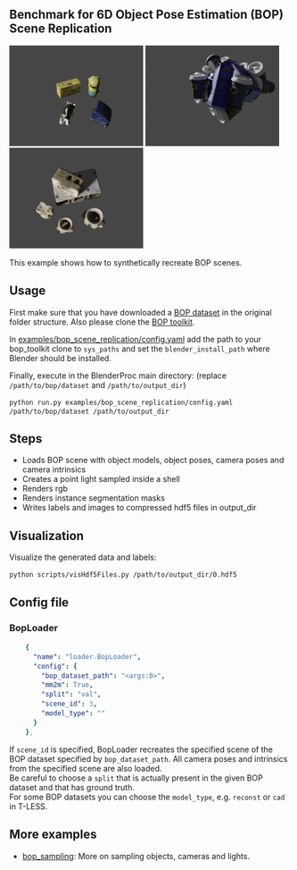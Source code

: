 ## Benchmark for 6D Object Pose Estimation (BOP) <br/> Scene Replication

<img src=hb.png width="240" height="180"> <img src=icbin.png width="240" height="180"> <img src=tless.png width="240" height="180">

This example shows how to synthetically recreate BOP scenes.

## Usage

First make sure that you have downloaded a [BOP dataset](https://bop.felk.cvut.cz/datasets/) in the original folder structure. Also please clone the [BOP toolkit](https://github.com/thodan/bop_toolkit).

In [examples/bop_scene_replication/config.yaml](config.yaml) add the path to your bop_toolkit clone to `sys_paths` and set the `blender_install_path` where Blender should be installed.

Finally, execute in the BlenderProc main directory: 
(replace `/path/to/bop/dataset` and `/path/to/output_dir`)

```
python run.py examples/bop_scene_replication/config.yaml /path/to/bop/dataset /path/to/output_dir
```

## Steps

* Loads BOP scene with object models, object poses, camera poses and camera intrinsics
* Creates a point light sampled inside a shell
* Renders rgb
* Renders instance segmentation masks
* Writes labels and images to compressed hdf5 files in output_dir

## Visualization

Visualize the generated data and labels:

```
python scripts/visHdf5Files.py /path/to/output_dir/0.hdf5
```

## Config file

### BopLoader

```yaml
    {
      "name": "loader.BopLoader",
      "config": {
        "bop_dataset_path": "<args:0>",
        "mm2m": True,
        "split": "val",
        "scene_id": 3,
        "model_type": ""
      }
    },
```

If `scene_id` is specified, BopLoader recreates the specified scene of the BOP dataset specified by `bop_dataset_path`. All camera poses and intrinsics from the specified scene are also loaded.  
Be careful to choose a `split` that is actually present in the given BOP dataset and that has ground truth.  
For some BOP datasets you can choose the `model_type`, e.g. `reconst` or `cad` in T-LESS. 


## More examples

* [bop_sampling](../bop_sampling): More on sampling objects, cameras and lights.